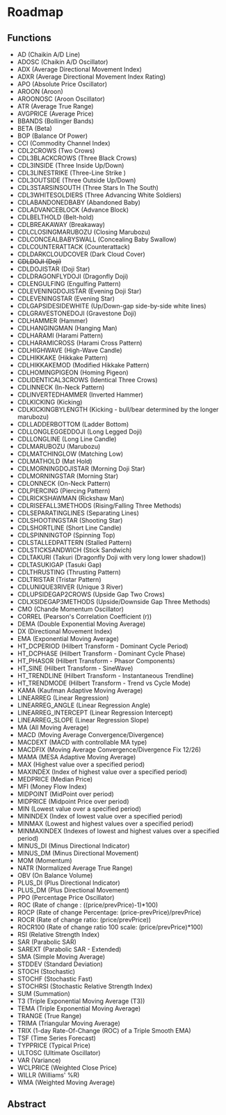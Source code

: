 # Roadmap

## Functions
- AD (Chaikin A/D Line)
- ADOSC (Chaikin A/D Oscillator)
- ADX (Average Directional Movement Index)
- ADXR (Average Directional Movement Index Rating)
- APO (Absolute Price Oscillator)
- AROON (Aroon)
- AROONOSC (Aroon Oscillator)
- ATR (Average True Range)
- AVGPRICE (Average Price)
- BBANDS (Bollinger Bands)
- BETA (Beta)
- BOP (Balance Of Power)
- CCI (Commodity Channel Index)
- CDL2CROWS (Two Crows)
- CDL3BLACKCROWS (Three Black Crows)
- CDL3INSIDE (Three Inside Up/Down)
- CDL3LINESTRIKE (Three-Line Strike )
- CDL3OUTSIDE (Three Outside Up/Down)
- CDL3STARSINSOUTH (Three Stars In The South)
- CDL3WHITESOLDIERS (Three Advancing White Soldiers)
- CDLABANDONEDBABY (Abandoned Baby)
- CDLADVANCEBLOCK (Advance Block)
- CDLBELTHOLD (Belt-hold)
- CDLBREAKAWAY (Breakaway)
- CDLCLOSINGMARUBOZU (Closing Marubozu)
- CDLCONCEALBABYSWALL (Concealing Baby Swallow)
- CDLCOUNTERATTACK (Counterattack)
- CDLDARKCLOUDCOVER (Dark Cloud Cover)
- ~~CDLDOJI (Doji)~~
- CDLDOJISTAR (Doji Star)
- CDLDRAGONFLYDOJI (Dragonfly Doji)
- CDLENGULFING (Engulfing Pattern)
- CDLEVENINGDOJISTAR (Evening Doji Star)
- CDLEVENINGSTAR (Evening Star)
- CDLGAPSIDESIDEWHITE (Up/Down-gap side-by-side white lines)
- CDLGRAVESTONEDOJI (Gravestone Doji)
- CDLHAMMER (Hammer)
- CDLHANGINGMAN (Hanging Man)
- CDLHARAMI (Harami Pattern)
- CDLHARAMICROSS (Harami Cross Pattern)
- CDLHIGHWAVE (High-Wave Candle)
- CDLHIKKAKE (Hikkake Pattern)
- CDLHIKKAKEMOD (Modified Hikkake Pattern)
- CDLHOMINGPIGEON (Homing Pigeon)
- CDLIDENTICAL3CROWS (Identical Three Crows)
- CDLINNECK (In-Neck Pattern)
- CDLINVERTEDHAMMER (Inverted Hammer)
- CDLKICKING (Kicking)
- CDLKICKINGBYLENGTH (Kicking - bull/bear determined by the longer marubozu)
- CDLLADDERBOTTOM (Ladder Bottom)
- CDLLONGLEGGEDDOJI (Long Legged Doji)
- CDLLONGLINE (Long Line Candle)
- CDLMARUBOZU (Marubozu)
- CDLMATCHINGLOW (Matching Low)
- CDLMATHOLD (Mat Hold)
- CDLMORNINGDOJISTAR (Morning Doji Star)
- CDLMORNINGSTAR (Morning Star)
- CDLONNECK (On-Neck Pattern)
- CDLPIERCING (Piercing Pattern)
- CDLRICKSHAWMAN (Rickshaw Man)
- CDLRISEFALL3METHODS (Rising/Falling Three Methods)
- CDLSEPARATINGLINES (Separating Lines)
- CDLSHOOTINGSTAR (Shooting Star)
- CDLSHORTLINE (Short Line Candle)
- CDLSPINNINGTOP (Spinning Top)
- CDLSTALLEDPATTERN (Stalled Pattern)
- CDLSTICKSANDWICH (Stick Sandwich)
- CDLTAKURI (Takuri (Dragonfly Doji with very long lower shadow))
- CDLTASUKIGAP (Tasuki Gap)
- CDLTHRUSTING (Thrusting Pattern)
- CDLTRISTAR (Tristar Pattern)
- CDLUNIQUE3RIVER (Unique 3 River)
- CDLUPSIDEGAP2CROWS (Upside Gap Two Crows)
- CDLXSIDEGAP3METHODS (Upside/Downside Gap Three Methods)
- CMO (Chande Momentum Oscillator)
- CORREL (Pearson's Correlation Coefficient (r))
- DEMA (Double Exponential Moving Average)
- DX (Directional Movement Index)
- EMA (Exponential Moving Average)
- HT_DCPERIOD (Hilbert Transform - Dominant Cycle Period)
- HT_DCPHASE (Hilbert Transform - Dominant Cycle Phase)
- HT_PHASOR (Hilbert Transform - Phasor Components)
- HT_SINE (Hilbert Transform - SineWave)
- HT_TRENDLINE (Hilbert Transform - Instantaneous Trendline)
- HT_TRENDMODE (Hilbert Transform - Trend vs Cycle Mode)
- KAMA (Kaufman Adaptive Moving Average)
- LINEARREG (Linear Regression)
- LINEARREG_ANGLE (Linear Regression Angle)
- LINEARREG_INTERCEPT (Linear Regression Intercept)
- LINEARREG_SLOPE (Linear Regression Slope)
- MA (All Moving Average)
- MACD (Moving Average Convergence/Divergence)
- MACDEXT (MACD with controllable MA type)
- MACDFIX (Moving Average Convergence/Divergence Fix 12/26)
- MAMA (MESA Adaptive Moving Average)
- MAX (Highest value over a specified period)
- MAXINDEX (Index of highest value over a specified period)
- MEDPRICE (Median Price)
- MFI (Money Flow Index)
- MIDPOINT (MidPoint over period)
- MIDPRICE (Midpoint Price over period)
- MIN (Lowest value over a specified period)
- MININDEX (Index of lowest value over a specified period)
- MINMAX (Lowest and highest values over a specified period)
- MINMAXINDEX (Indexes of lowest and highest values over a specified period)
- MINUS_DI (Minus Directional Indicator)
- MINUS_DM (Minus Directional Movement)
- MOM (Momentum)
- NATR (Normalized Average True Range)
- OBV (On Balance Volume)
- PLUS_DI (Plus Directional Indicator)
- PLUS_DM (Plus Directional Movement)
- PPO (Percentage Price Oscillator)
- ROC (Rate of change : ((price/prevPrice)-1)*100)
- ROCP (Rate of change Percentage: (price-prevPrice)/prevPrice)
- ROCR (Rate of change ratio: (price/prevPrice))
- ROCR100 (Rate of change ratio 100 scale: (price/prevPrice)*100)
- RSI (Relative Strength Index)
- SAR (Parabolic SAR)
- SAREXT (Parabolic SAR - Extended)
- SMA (Simple Moving Average)
- STDDEV (Standard Deviation)
- STOCH (Stochastic)
- STOCHF (Stochastic Fast)
- STOCHRSI (Stochastic Relative Strength Index)
- SUM (Summation)
- T3 (Triple Exponential Moving Average (T3))
- TEMA (Triple Exponential Moving Average)
- TRANGE (True Range)
- TRIMA (Triangular Moving Average)
- TRIX (1-day Rate-Of-Change (ROC) of a Triple Smooth EMA)
- TSF (Time Series Forecast)
- TYPPRICE (Typical Price)
- ULTOSC (Ultimate Oscillator)
- VAR (Variance)
- WCLPRICE (Weighted Close Price)
- WILLR (Williams' %R)
- WMA (Weighted Moving Average)

## Abstract
